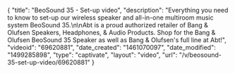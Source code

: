 {
    "title": "BeoSound 35 - Set-up video",
    "description": "Everything you need to know to set-up our wireless speaker and all-in-one multiroom music system BeoSound 35.\n\nAbt is a proud authorized retailer of Bang & Olufsen Speakers, Headphones, & Audio Products. Shop for the Bang & Olufsen BeoSound 35 Speaker as well as Bang & Olufsen's full line at Abt!",
    "videoid": "69620881",
    "date_created": "1461070097",
    "date_modified": "1499285898",
    "type": "captivate",
    "layout": "video",
    "url": "\/v\/beosound-35-set-up-video\/69620881"
}